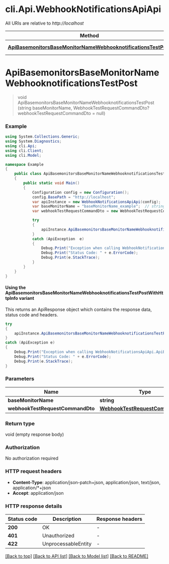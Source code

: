 # cli.Api.WebhookNotificationsApiApi

All URIs are relative to *http://localhost*

| Method | HTTP request | Description |
|--------|--------------|-------------|
| [**ApiBasemonitorsBaseMonitorNameWebhooknotificationsTestPost**](WebhookNotificationsApiApi.md#apibasemonitorsbasemonitornamewebhooknotificationstestpost) | **POST** /api/basemonitors/{baseMonitorName}/webhooknotifications/test |  |

<a id="apibasemonitorsbasemonitornamewebhooknotificationstestpost"></a>
# **ApiBasemonitorsBaseMonitorNameWebhooknotificationsTestPost**
> void ApiBasemonitorsBaseMonitorNameWebhooknotificationsTestPost (string baseMonitorName, WebhookTestRequestCommandDto? webhookTestRequestCommandDto = null)



### Example
```csharp
using System.Collections.Generic;
using System.Diagnostics;
using cli.Api;
using cli.Client;
using cli.Model;

namespace Example
{
    public class ApiBasemonitorsBaseMonitorNameWebhooknotificationsTestPostExample
    {
        public static void Main()
        {
            Configuration config = new Configuration();
            config.BasePath = "http://localhost";
            var apiInstance = new WebhookNotificationsApiApi(config);
            var baseMonitorName = "baseMonitorName_example";  // string | 
            var webhookTestRequestCommandDto = new WebhookTestRequestCommandDto?(); // WebhookTestRequestCommandDto? |  (optional) 

            try
            {
                apiInstance.ApiBasemonitorsBaseMonitorNameWebhooknotificationsTestPost(baseMonitorName, webhookTestRequestCommandDto);
            }
            catch (ApiException  e)
            {
                Debug.Print("Exception when calling WebhookNotificationsApiApi.ApiBasemonitorsBaseMonitorNameWebhooknotificationsTestPost: " + e.Message);
                Debug.Print("Status Code: " + e.ErrorCode);
                Debug.Print(e.StackTrace);
            }
        }
    }
}
```

#### Using the ApiBasemonitorsBaseMonitorNameWebhooknotificationsTestPostWithHttpInfo variant
This returns an ApiResponse object which contains the response data, status code and headers.

```csharp
try
{
    apiInstance.ApiBasemonitorsBaseMonitorNameWebhooknotificationsTestPostWithHttpInfo(baseMonitorName, webhookTestRequestCommandDto);
}
catch (ApiException e)
{
    Debug.Print("Exception when calling WebhookNotificationsApiApi.ApiBasemonitorsBaseMonitorNameWebhooknotificationsTestPostWithHttpInfo: " + e.Message);
    Debug.Print("Status Code: " + e.ErrorCode);
    Debug.Print(e.StackTrace);
}
```

### Parameters

| Name | Type | Description | Notes |
|------|------|-------------|-------|
| **baseMonitorName** | **string** |  |  |
| **webhookTestRequestCommandDto** | [**WebhookTestRequestCommandDto?**](WebhookTestRequestCommandDto?.md) |  | [optional]  |

### Return type

void (empty response body)

### Authorization

No authorization required

### HTTP request headers

 - **Content-Type**: application/json-patch+json, application/json, text/json, application/*+json
 - **Accept**: application/json


### HTTP response details
| Status code | Description | Response headers |
|-------------|-------------|------------------|
| **200** | OK |  -  |
| **401** | Unauthorized |  -  |
| **422** | UnprocessableEntity |  -  |

[[Back to top]](#) [[Back to API list]](../README.md#documentation-for-api-endpoints) [[Back to Model list]](../README.md#documentation-for-models) [[Back to README]](../README.md)

